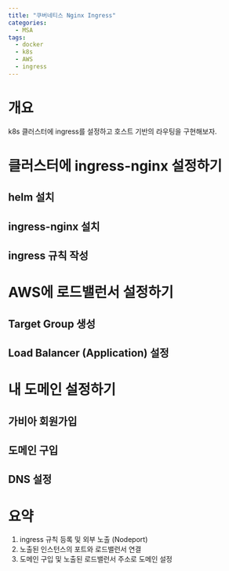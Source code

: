 ```yaml
---
title: "쿠버네티스 Nginx Ingress"
categories: 
  - MSA
tags:
  - docker
  - k8s
  - AWS
  - ingress
---
```


# 개요
k8s 클러스터에 ingress를 설정하고 호스트 기반의 라우팅을 구현해보자.  

# 클러스터에 ingress-nginx 설정하기
## helm 설치
## ingress-nginx 설치
## ingress 규칙 작성

# AWS에 로드밸런서 설정하기
## Target Group 생성
## Load Balancer (Application) 설정

# 내 도메인 설정하기
## 가비아 회원가입
## 도메인 구입
## DNS 설정 

# 요약
1. ingress 규칙 등록 및 외부 노출 (Nodeport)
2. 노출된 인스턴스의 포트와 로드밸런서 연결
3. 도메인 구입 및 노출된 로드밸런서 주소로 도메인 설정